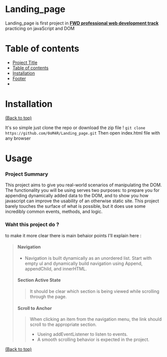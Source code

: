 
# Landing_page
Landing_page is first project in **[FWD professional web development track](https://egfwd.com/specializtion/professional-web-development)** practicing on javaScript and DOM 



# Table of contents
- [Project Title](#Landing_page)
- [Table of contents](#table-of-contents)
- [Installation](#installation)
- [Footer](#footer)
- 
# Installation

[(Back to top)](#table-of-contents)

It's so simple just clone the repo or download the zip file !
```git clone https://github.com/0oM4R/Landing_page.git```
Then open index.html file with any browser 

# Usage 

### Project Summary
This project aims to give you real-world scenarios of manipulating the DOM. The functionality you will be using serves two purposes: to prepare you for appending dynamically added data to the DOM, and to show you how javascript can improve the usability of an otherwise static site. This project barely touches the surface of what is possible, but it does use some incredibly common events, methods, and logic.

### Waht this project do ? 
 to make it more clear there is main behaior points I'll explain here :
> #### Navigation
> - Navigation is built dynamically as an unordered list. Start with empty ul and dynamically build navigation using Append, appendChild, and innerHTML.
> #### Section Active State
>> It should be clear which section is being viewed while scrolling through the page.
> #### Scroll to Anchor
>>  When clicking an item from the navigation menu, the link should scroll to the appropriate section.
>> - Useing addEventListener to listen to events.
>> - A smooth scrolling behavior is expected in the project.


[(Back to top)](#table-of-contents)
